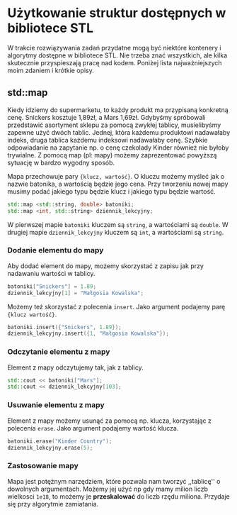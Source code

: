 # Użytkowanie struktur dostępnych w bibliotece STL

W trakcie rozwiązywania zadań przydatne mogą być niektóre kontenery i algorytmy dostępne w bibliotece STL.
Nie trzeba znać wszystkich, ale kilka skutecznie przyspieszają pracę nad kodem. Poniżej lista najważniejszych moim zdaniem
i krótkie opisy.

## std::map

Kiedy idziemy do supermarketu, to każdy produkt ma przypisaną konkretną cenę. Snickers kosztuje 1,89zł, a Mars 1,69zł.
Gdybyśmy spróbowali przedstawić asortyment sklepu za pomocą zwykłej tablicy, musielibyśmy zapewne użyć dwóch tablic.
Jednej, która każdemu produktowi nadawałaby indeks, druga tablica każdemu indeksowi nadawałaby cenę.
Szybkie odpowiadanie na zapytanie np. o cenę czekolady Kinder również nie byłoby trywialne.
Z pomocą map (pl: mapy) możemy zaprezentować powyższą sytuację w bardzo wygodny sposób.

Mapa przechowuje pary `` {klucz, wartość} ``. O kluczu możemy myśleć jak o nazwie batonika, a wartością będzie jego cena.
Przy tworzeniu nowej mapy musimy podać jakiego typu będzie klucz i jakiego typu będzie wartość.

```C++
std::map <std::string, double> batoniki;
std::map <int, std::string> dziennik_lekcyjny;
```
W pierwszej mapie `` batoniki `` kluczem są ``string``, a wartościami są ``double``.
W drugiej mapie ``dziennik_lekcyjny`` kluczem są ``int``, a wartościami są ``string``.

### Dodanie elementu do mapy

Aby dodać element do mapy, możemy skorzystać z zapisu jak przy nadawaniu wartości w tablicy.

```C++
batoniki["Snickers"] = 1.89;
dziennik_lekcyjny[1] = "Małgosia Kowalska";
```

Możemy też skorzystać z polecenia `` insert ``. Jako argument podajemy parę ``{klucz wartość}``.

```C++
batoniki.insert({"Snickers", 1.89});
dziennik_lekcyjny.insert({1, "Małgosia Kowalska"});
```

### Odczytanie elementu z mapy

Element z mapy odczytujemy tak, jak z tablicy.

```C++
std::cout << batoniki["Mars"];
std::cout << dziennik_lekcyjny[103];
```

### Usuwanie elementu z mapy

Element z mapy możemy usunąć za pomocą np. klucza, korzystając z polecenia ``erase``. Jako argument podajemy wartość klucza.

```C++
batoniki.erase("Kinder Country");
dziennik_lekcyjny.erase(5);
```

### Zastosowanie mapy

Mapa jest potężnym narzędziem, które pozwala nam tworzyć ,,tablicę'' o dowolnych argumentach.
Możemy jej użyć np gdy mamy milion liczb wielkosci ``1e18``, to możemy je **przeskalować**
do liczb rzędu miliona. Przydaje się przy algorytmie zamiatania.
